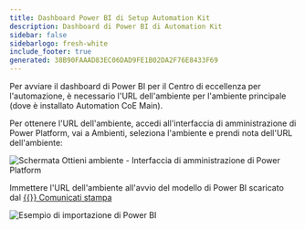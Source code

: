 ```yaml
---
title: Dashboard Power BI di Setup Automation Kit
description: Dashboard di Power BI di Automation Kit
sidebar: false
sidebarlogo: fresh-white
include_footer: true
generated: 38B90FAAAD83EC06DAD9FE1B02DA2F76E8433F69
---
```


Per avviare il dashboard di Power BI per il Centro di eccellenza per l'automazione, è necessario l'URL dell'ambiente per l'ambiente principale (dove è installato Automation CoE Main).

Per ottenere l'URL dell'ambiente, accedi all'interfaccia di amministrazione di Power Platform, vai a Ambienti, seleziona l'ambiente e prendi nota dell'URL dell'ambiente:

![Schermata Ottieni ambiente - Interfaccia di amministrazione di Power Platform](/images/get-environment.png)

Immettere l'URL dell'ambiente all'avvio del modello di Power BI scaricato dal [{{<product-name>}} Comunicati stampa](https://github.com/microsoft/powercat-automation-kit/releases)

![Esempio di importazione di Power BI](/images/power-bi-import.png)
